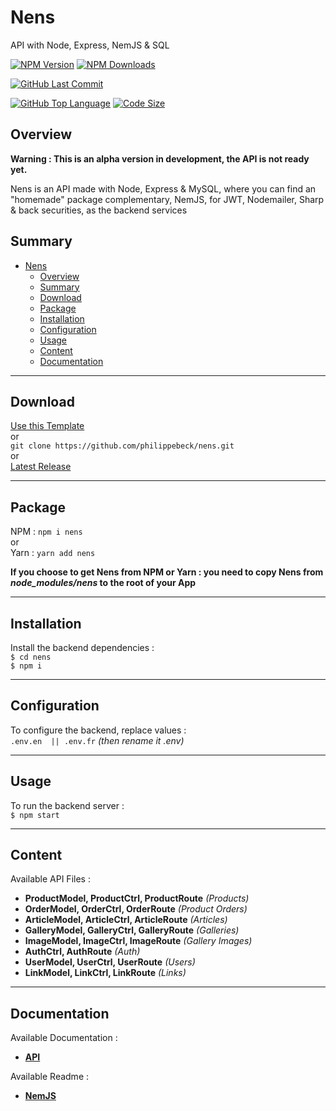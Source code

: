 # Nens 

API with Node, Express, NemJS & SQL

[![NPM Version](https://badgen.net/npm/v/nens)](https://www.npmjs.com/package/nens)
[![NPM Downloads](https://badgen.net/npm/dt/nens)](https://www.npmjs.com/package/nens)

[![GitHub Last Commit](https://badgen.net/github/last-commit/philippebeck/nens)](https://github.com/philippebeck/nens/commits/master)

[![GitHub Top Language](https://img.shields.io/github/languages/top/philippebeck/nens)](https://github.com/philippebeck/nens)
[![Code Size](https://img.shields.io/github/languages/code-size/philippebeck/nens)](https://github.com/philippebeck/nens/tree/master)

## Overview

**Warning : This is an alpha version in development, the API is not ready yet.**

Nens is an API made with Node, Express & MySQL, where you can find an "homemade" package complementary, NemJS, for JWT, Nodemailer, Sharp & back securities, as the backend services  

## Summary

- [Nens](#nens)
  - [Overview](#overview)
  - [Summary](#summary)
  - [Download](#download)
  - [Package](#package)
  - [Installation](#installation)
  - [Configuration](#configuration)
  - [Usage](#usage)
  - [Content](#content)
  - [Documentation](#documentation)

---

## Download

[Use this Template](https://github.com/philippebeck/nens/generate)  
or  
`git clone https://github.com/philippebeck/nens.git`  
or  
[Latest Release](https://github.com/philippebeck/nens/releases)  

---

## Package

NPM : `npm i nens`  
or  
Yarn : `yarn add nens`  

**If you choose to get Nens from NPM or Yarn : you need to copy Nens from *node_modules/nens* to the root of your App**

---

## Installation

Install the backend dependencies :  
`$ cd nens`  
`$ npm i`  

---

## Configuration

To configure the backend, replace values :  
`.env.en  || .env.fr` *(then rename it .env)*  

---

## Usage

To run the backend server :  
`$ npm start`  

---
## Content

Available API Files :
-  **ProductModel, ProductCtrl, ProductRoute** *(Products)*  
-  **OrderModel, OrderCtrl, OrderRoute** *(Product Orders)*  
-  **ArticleModel, ArticleCtrl, ArticleRoute** *(Articles)*  
-  **GalleryModel, GalleryCtrl, GalleryRoute** *(Galleries)*  
-  **ImageModel, ImageCtrl, ImageRoute** *(Gallery Images)*  
-  **AuthCtrl, AuthRoute** *(Auth)*  
-  **UserModel, UserCtrl, UserRoute** *(Users)*  
-  **LinkModel, LinkCtrl, LinkRoute** *(Links)*  

---

## Documentation

Available Documentation :  
-  [**API**](https://github.com/philippebeck/nens/tree/master/swagger.yaml)  

Available Readme :  
-  [**NemJS**](https://github.com/philippebeck/nemjs)  
